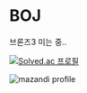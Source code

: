 # BOJ

브론즈3 미는 중..

[![Solved.ac
프로필](http://mazassumnida.wtf/api/v2/generate_badge?boj=anothel)](https://solved.ac/anothel)

![mazandi profile](http://mazandi.herokuapp.com/api?handle=anothel&theme=dark)
